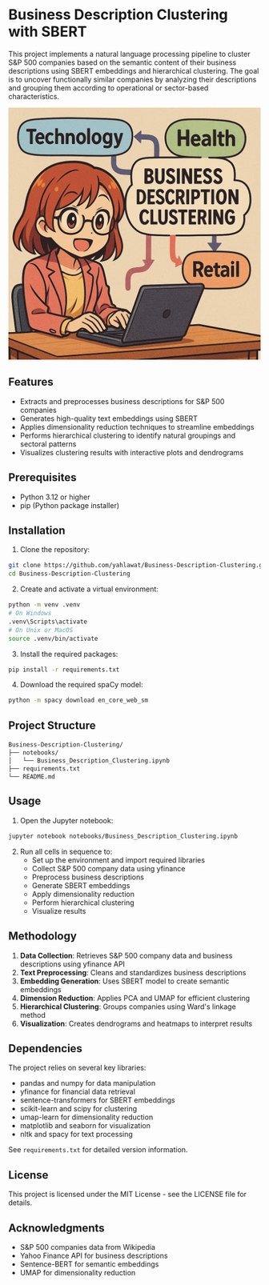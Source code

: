 # Business Description Clustering with SBERT

This project implements a natural language processing pipeline to cluster S&P 500 companies based on the semantic content of their business descriptions using SBERT embeddings and hierarchical clustering. The goal is to uncover functionally similar companies by analyzing their descriptions and grouping them according to operational or sector-based characteristics.

![Business Description Clustering using NLP](https://raw.githubusercontent.com/Yahlawat/Business-Description-Clustering/main/Images/image.png)

## Features

- Extracts and preprocesses business descriptions for S&P 500 companies
- Generates high-quality text embeddings using SBERT
- Applies dimensionality reduction techniques to streamline embeddings
- Performs hierarchical clustering to identify natural groupings and sectoral patterns
- Visualizes clustering results with interactive plots and dendrograms

## Prerequisites

- Python 3.12 or higher
- pip (Python package installer)

## Installation

1. Clone the repository:
```bash
git clone https://github.com/yahlawat/Business-Description-Clustering.git
cd Business-Description-Clustering
```

2. Create and activate a virtual environment:
```bash
python -m venv .venv
# On Windows
.venv\Scripts\activate
# On Unix or MacOS
source .venv/bin/activate
```

3. Install the required packages:
```bash
pip install -r requirements.txt
```

4. Download the required spaCy model:
```bash
python -m spacy download en_core_web_sm
```

## Project Structure

```
Business-Description-Clustering/
├── notebooks/
│   └── Business_Description_Clustering.ipynb
├── requirements.txt
└── README.md
```

## Usage

1. Open the Jupyter notebook:
```bash
jupyter notebook notebooks/Business_Description_Clustering.ipynb
```

2. Run all cells in sequence to:
   - Set up the environment and import required libraries
   - Collect S&P 500 company data using yfinance
   - Preprocess business descriptions
   - Generate SBERT embeddings
   - Apply dimensionality reduction
   - Perform hierarchical clustering
   - Visualize results

## Methodology

1. **Data Collection**: Retrieves S&P 500 company data and business descriptions using yfinance API
2. **Text Preprocessing**: Cleans and standardizes business descriptions
3. **Embedding Generation**: Uses SBERT model to create semantic embeddings
4. **Dimension Reduction**: Applies PCA and UMAP for efficient clustering
5. **Hierarchical Clustering**: Groups companies using Ward's linkage method
6. **Visualization**: Creates dendrograms and heatmaps to interpret results

## Dependencies

The project relies on several key libraries:
- pandas and numpy for data manipulation
- yfinance for financial data retrieval
- sentence-transformers for SBERT embeddings
- scikit-learn and scipy for clustering
- umap-learn for dimensionality reduction
- matplotlib and seaborn for visualization
- nltk and spacy for text processing

See `requirements.txt` for detailed version information.

## License

This project is licensed under the MIT License - see the LICENSE file for details.

## Acknowledgments

- S&P 500 companies data from Wikipedia
- Yahoo Finance API for business descriptions
- Sentence-BERT for semantic embeddings
- UMAP for dimensionality reduction 